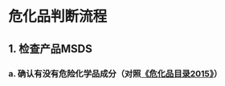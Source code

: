 # 危化品判断流程

## 1. 检查产品MSDS
### a. 确认有没有危险化学品成分（对照[《危化品目录2015》](https://www.cirs-reach.com/pdf/Catalog_of_Hazardous_Chemical_2015_CN.pdf)）
